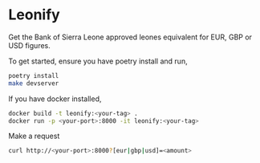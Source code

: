 # Leonify

Get the Bank of Sierra Leone approved leones equivalent for EUR, GBP or USD figures.

To get started, ensure you have poetry install and run,
```bash
poetry install
make devserver
```

If you have docker installed,
```bash
docker build -t leonify:<your-tag> .
docker run -p <your-port>:8000 -it leonify:<your-tag>
```

Make a request
```bash
curl http://<your-port>:8000?[eur|gbp|usd]=<amount>
```
